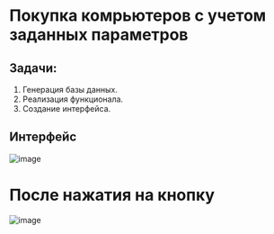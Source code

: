# Покупка комрьютеров с учетом заданных параметров 

## Задачи: 
1. Генерация базы данных. 
2. Реализация функционала. 
3. Создание интерфейса. 

## Интерфейс 

![image](https://user-images.githubusercontent.com/99838947/221641641-f903c076-c1c3-46cb-a960-b281038e2747.png)

# После нажатия на кнопку

![image](https://user-images.githubusercontent.com/99838947/221642462-7b89b8bb-ace5-4a5b-81bd-75d3ec2ab012.png)
